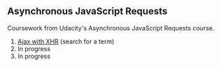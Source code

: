 ## Asynchronous JavaScript Requests

Coursework from Udacity's Asynchronous JavaScript Requests course.

1. <a href="https://collinferry.github.io/async-js/lesson-1-async-w-xhr/index.html">Ajax with XHR</a> (search for a term)
2. In progress
3. In progress
